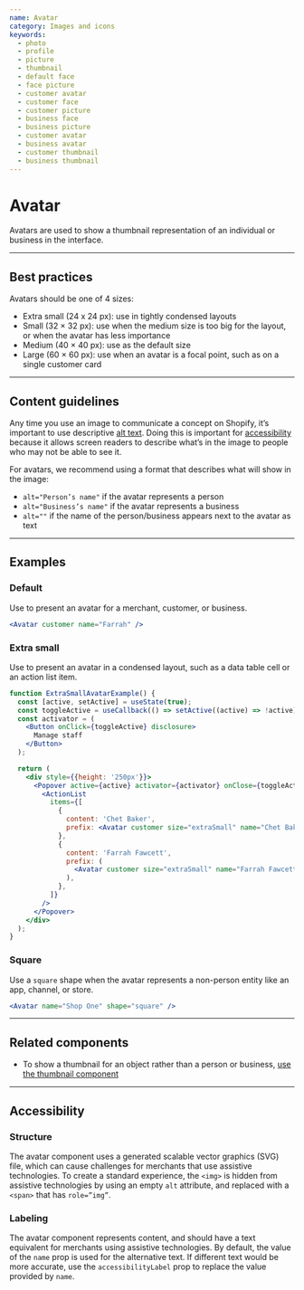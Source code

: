 ```yaml
---
name: Avatar
category: Images and icons
keywords:
  - photo
  - profile
  - picture
  - thumbnail
  - default face
  - face picture
  - customer avatar
  - customer face
  - customer picture
  - business face
  - business picture
  - customer avatar
  - business avatar
  - customer thumbnail
  - business thumbnail
---
```


# Avatar

Avatars are used to show a thumbnail representation of an individual or business in the interface.

---

## Best practices

Avatars should be one of 4 sizes:

- Extra small (24 x 24 px): use in tightly condensed layouts
- Small (32 × 32 px): use when the medium size is too big for the layout, or when the avatar has less importance
- Medium (40 × 40 px): use as the default size
- Large (60 × 60 px): use when an avatar is a focal point, such as on a single customer card

---

## Content guidelines

Any time you use an image to communicate a concept on Shopify, it’s important to use descriptive [alt text](https://polaris.shopify.com/content/alternative-text). Doing this is important for [accessibility](https://polaris.shopify.com/foundations/accessibility) because it allows screen readers to describe what’s in the image to people who may not be able to see it.

For avatars, we recommend using a format that describes what will show in the image:

- `alt="Person’s name"` if the avatar represents a person
- `alt="Business’s name"` if the avatar represents a business
- `alt=""` if the name of the person/business appears next to the avatar as text

---

## Examples

### Default

Use to present an avatar for a merchant, customer, or business.

```jsx
<Avatar customer name="Farrah" />
```

### Extra small

Use to present an avatar in a condensed layout, such as a data table cell or an action list item.

```jsx
function ExtraSmallAvatarExample() {
  const [active, setActive] = useState(true);
  const toggleActive = useCallback(() => setActive((active) => !active), []);
  const activator = (
    <Button onClick={toggleActive} disclosure>
      Manage staff
    </Button>
  );

  return (
    <div style={{height: '250px'}}>
      <Popover active={active} activator={activator} onClose={toggleActive}>
        <ActionList
          items={[
            {
              content: 'Chet Baker',
              prefix: <Avatar customer size="extraSmall" name="Chet Baker" />,
            },
            {
              content: 'Farrah Fawcett',
              prefix: (
                <Avatar customer size="extraSmall" name="Farrah Fawcett" />
              ),
            },
          ]}
        />
      </Popover>
    </div>
  );
}
```

### Square

Use a `square` shape when the avatar represents a non-person entity like an app, channel, or store.

```jsx
<Avatar name="Shop One" shape="square" />
```

---

## Related components

- To show a thumbnail for an object rather than a person or business, [use the thumbnail component](https://polaris.shopify.com/components/thumbnail)

---

## Accessibility

### Structure

The avatar component uses a generated scalable vector graphics (SVG) file, which can cause challenges for merchants that use assistive technologies. To create a standard experience, the `<img>` is hidden from assistive technologies by using an empty `alt` attribute, and replaced with a `<span>` that has `role=”img”`.

### Labeling

The avatar component represents content, and should have a text equivalent for merchants using assistive technologies. By default, the value of the `name` prop is used for the alternative text. If different text would be more accurate, use the `accessibilityLabel` prop to replace the value provided by `name`.
